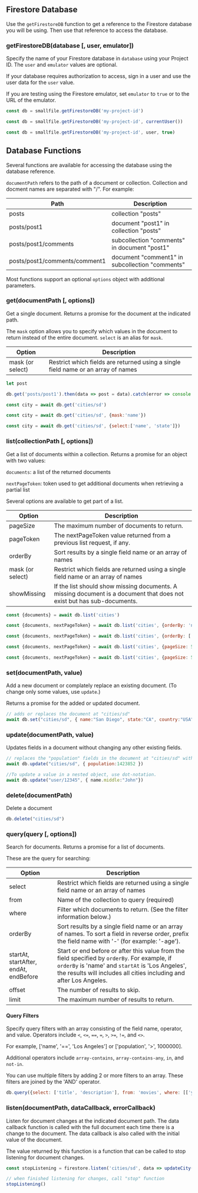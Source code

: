 ## Firestore Database
Use the `getFirestoreDB` function to get a reference to the Firestore database you will be using. Then use that reference to access the database.

### **getFirestoreDB(database [, user, emulator])**
Specify the name of your Firestore database in `database` using your Project ID. The `user` and `emulator` values are optional.

If your database requires authorization to access, sign in a user and use the user data for the `user` value.

If you are testing using the Firestore emulator, set `emulator` to `true` or to the URL of the emulator.

``` javascript
const db = smallfile.getFirestoreDB('my-project-id')

const db = smallfile.getFirestoreDB('my-project-id', currentUser())

const db = smallfile.getFirestoreDB('my-project-id', user, true)
```

## Database Functions

Several functions are available for accessing the database using the database reference. 

`documentPath` refers to the path of a document or collection. Collection and docment names are separated with "/". For example:

Path | Description
------------ | -------------
posts |	collection "posts"
posts/post1 | document "post1" in collection "posts"
posts/post1/comments | subcollection "comments" in document "post1"
posts/post1/comments/comment1 | document "comment1" in subcollection "comments"


Most functions support an optional `options` object with additional parameters.


### **get(documentPath [, options])**
Get a single document. Returns a promise for the document at the indicated path.

The `mask` option allows you to specify which values in the document to return instead of the entire document. `select` is an alias for `mask`.

Option | Description
------------ | -------------
mask (or select) |	Restrict which fields are returned using a single field name or an array of names  


``` javascript
let post

db.get('posts/post1').then(data => post = data).catch(error => console.log("Error:", error))

const city = await db.get('cities/sd')

const city = await db.get('cities/sd', {mask:'name'})

const city = await db.get('cities/sd', {select:['name', 'state']})
```

### **list(collectionPath [, options])**
Get a list of documents within a collection. Returns a promise for an object with two values:

`documents`:  a list of the returned documents

`nextPageToken`: token used to get additional documents when retrieving a partial list

Several options are available to get part of a list.


Option | Description
------------ | -------------
pageSize |	The maximum number of documents to return.
pageToken | The nextPageToken value returned from a previous list request, if any.
orderBy	| Sort results by a single field name or an array of names
mask (or select) | 	Restrict which fields are returned using a single field name or an array of names
showMissing	| If the list should show missing documents. A missing document is a document that does not exist but has sub-documents.


``` javascript
const {documents} = await db.list('cities')

const {documents, nextPageToken} = await db.list('cities', {orderBy: 'name'})

const {documents, nextPageToken} = await db.list('cities', {orderBy: ['state', 'name'], mask:['name', 'state']})

const {documents, nextPageToken} = await db.list('cities', {pageSize: 5})

const {documents, nextPageToken} = await db.list('cities', {pageSize: 5, pageToken: nextPageToken})
```

### **set(documentPath, value)**
Add a new document or complately replace an existing document. (To change only some values, use `update`.)

Returns a promise for the added or updated document.  

``` javascript
// adds or replaces the document at "cities/sd"
await db.set("cities/sd", { name:"San Diego", state:"CA", country:"USA", population:1307402 })
```

### **update(documentPath, value)**
Updates fields in a document without changing any other existing fields.

``` javascript
// replaces the "population" fields in the document at "cities/sd" without overwriting any of the other fields
await db.update("cities/sd", { population:1423852 })

//To update a value in a nested object, use dot-notation.
await db.update("user/12345", { name.middle:"John"})
```

### **delete(documentPath)**
Delete a document
``` javascript
db.delete("cities/sd")
```

### **query(query [, options])**
Search for documents. Returns a promise for a list of documents.

These are the query for searching:

Option | Description
------------ | -------------
select | Restrict which fields are returned using a single field name or an array of names	
from | Name of the collection to query (required)
where | Filter which documents to return. (See the filter information below.)
orderBy	| Sort results by a single field name or an array of names. To sort a field in reverse order, prefix the field name with '-' (for example: '-age').
startAt, startAfter, endAt, endBefore | Start or end before or after this value from the field specified by `orderBy`. For example, if `orderBy` is 'name' and `startAt` is 'Los Angeles', the results will includes all cities including and after Los Angeles.
offset | The number of results to skip.
limit | The maximum number of results to return.  

#### **Query Filters**
Specify query filters with an array consisting of the field name, operator, and value. Operators include `<`, `<=`, `==`, `=`, `>`, `>=`, `!=`, and `<>`. 

For example, ['name', '==', 'Los Angeles'] or ['population', '>', 1000000].

Additional operators include `array-contains`, `array-contains-any`, `in`, and `not-in`.

You can use multiple filters by adding 2 or more filters to an array. These filters are joined by the 'AND' operator.

``` javascript
db.query({select: ['title', 'description'], from: 'movies', where: [['year', '>', 1981], ['category', '==', 'drama']], orderBy:'title', limit: 10, offset:20})
```

### **listen(documentPath, dataCallback, errorCallback)**
Listen for document changes at the indicated document path. The data callback function is called with the full document each time there is a change to the document. The data callback is also called with the initial value of the document.

The value returned by this function is a function that can be called to stop listening for document changes.

``` javascript
const stopListening = firestore.listen('cities/sd', data => updateCity(data), error => handleError(error))

// when finished listening for changes, call "stop" function
stopListening()
```


